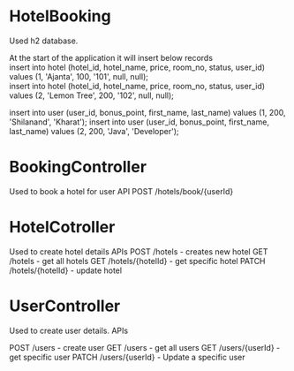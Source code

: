 # HotelBooking

Used h2 database.
 
At the start of the application it will insert below records<br/>
insert into hotel (hotel_id, hotel_name, price, room_no, status, user_id) values (1, 'Ajanta', 100, '101', null, null);<br/>
insert into hotel (hotel_id, hotel_name, price, room_no, status, user_id) values (2, 'Lemon Tree', 200, '102', null, null);<br/>

insert into user (user_id, bonus_point, first_name, last_name) values (1, 200, 'Shilanand', 'Kharat');
insert into user (user_id, bonus_point, first_name, last_name) values (2, 200, 'Java', 'Developer');

# BookingController
Used to book a hotel for user
API
POST /hotels/book/{userId}

# HotelCotroller
Used to create hotel details
APIs
POST /hotels - creates new hotel
GET /hotels - get all hotels
GET /hotels/{hotelId} - get specific hotel
PATCH /hotels/{hotelId} - update hotel

# UserController
Used to create user details.
APIs

POST /users - create user
GET /users - get all users
GET /users/{userId} - get specific user
PATCH /users/{userId} - Update a specific user

